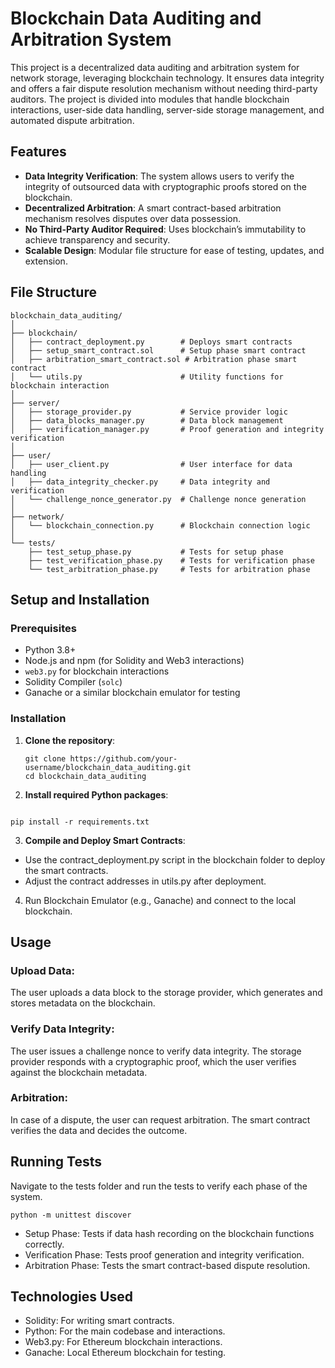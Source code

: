 # Blockchain Data Auditing and Arbitration System

This project is a decentralized data auditing and arbitration system for network storage, leveraging blockchain technology. It ensures data integrity and offers a fair dispute resolution mechanism without needing third-party auditors. The project is divided into modules that handle blockchain interactions, user-side data handling, server-side storage management, and automated dispute arbitration.

## Features

- **Data Integrity Verification**: The system allows users to verify the integrity of outsourced data with cryptographic proofs stored on the blockchain.
- **Decentralized Arbitration**: A smart contract-based arbitration mechanism resolves disputes over data possession.
- **No Third-Party Auditor Required**: Uses blockchain’s immutability to achieve transparency and security.
- **Scalable Design**: Modular file structure for ease of testing, updates, and extension.

## File Structure

```
blockchain_data_auditing/
│
├── blockchain/
│   ├── contract_deployment.py        # Deploys smart contracts
│   ├── setup_smart_contract.sol      # Setup phase smart contract
│   ├── arbitration_smart_contract.sol # Arbitration phase smart contract
│   └── utils.py                      # Utility functions for blockchain interaction
│
├── server/
│   ├── storage_provider.py           # Service provider logic
│   ├── data_blocks_manager.py        # Data block management
│   ├── verification_manager.py       # Proof generation and integrity verification
│
├── user/
│   ├── user_client.py                # User interface for data handling
│   ├── data_integrity_checker.py     # Data integrity and verification
│   └── challenge_nonce_generator.py  # Challenge nonce generation
│
├── network/
│   └── blockchain_connection.py      # Blockchain connection logic
│
└── tests/
    ├── test_setup_phase.py           # Tests for setup phase
    ├── test_verification_phase.py    # Tests for verification phase
    └── test_arbitration_phase.py     # Tests for arbitration phase

```

## Setup and Installation

### Prerequisites

- Python 3.8+
- Node.js and npm (for Solidity and Web3 interactions)
- `web3.py` for blockchain interactions
- Solidity Compiler (`solc`)
- Ganache or a similar blockchain emulator for testing

### Installation

1. **Clone the repository**:
   ```
   git clone https://github.com/your-username/blockchain_data_auditing.git
   cd blockchain_data_auditing
   ```


2. **Install required Python packages**:

```

pip install -r requirements.txt

```

3. **Compile and Deploy Smart Contracts**:

- Use the contract_deployment.py script in the blockchain folder to deploy the smart contracts.
- Adjust the contract addresses in utils.py after deployment.

4. Run Blockchain Emulator (e.g., Ganache) and connect to the local blockchain.

## Usage
### Upload Data:
The user uploads a data block to the storage provider, which generates and stores metadata on the blockchain.

###  Verify Data Integrity:
The user issues a challenge nonce to verify data integrity. The storage provider responds with a cryptographic proof, which the user verifies against the blockchain metadata.

### Arbitration:
In case of a dispute, the user can request arbitration. The smart contract verifies the data and decides the outcome.

## Running Tests
Navigate to the tests folder and run the tests to verify each phase of the system.
```
python -m unittest discover
```
- Setup Phase: Tests if data hash recording on the blockchain functions correctly.
- Verification Phase: Tests proof generation and integrity verification.
- Arbitration Phase: Tests the smart contract-based dispute resolution.

## Technologies Used
- Solidity: For writing smart contracts.
- Python: For the main codebase and interactions.
- Web3.py: For Ethereum blockchain interactions.
- Ganache: Local Ethereum blockchain for testing.